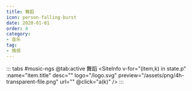 ```yaml
---
title: 舞蹈
icon: person-falling-burst
date: 2020-01-01
order: 4
category:
- 音乐
tag:
- 情感
---
```


<ArtPlayer :src="state.src" :config="hlsConfig(state.p)" />

::: tabs #music-ngs
@tab:active 舞蹈
<SiteInfo v-for="(item,k) in state.p" :name="item.title" desc="" logo="/logo.svg" preview="/assets/png/4h-transparent-file.png" url=""
  @click="a(k)" />
:::

<script setup>

  import { vod } from '@db'
  import { hlsConfig } from '@act'
  import { useStorage } from '@vueuse/core'
  import { onMounted } from "vue";
  const state = useStorage(
    "music-dy-wd",
    {
      p: [],
      src: "",
    }
  )

  onMounted(async () => {
    a(0)
  });


  const getJson = async (url) => {
    const res = await (await fetch(url)).json();
    return res.map((red) => {
      return {
        title: red.label,
        url: red.src,
      };
    });
  };
  const a = async (key) => {
    const data = await getJson("https://cfss.cc/Qs/dy.php?id=2726")
    state.value.p = data
    state.value.src = data[key].url
  }

</script>